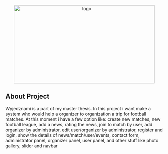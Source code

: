 <p align="center"><img src="http://emas94.nazwa.pl/img/logo.jpggit ad" alt="logo" height="250px" width="450"></a>
</p>

## About Project

Wyjedznami is a part of my  master thesis. In this project i want make a system who would help a organizer to organization a trip for football matches. At this moment i have a few option like: create new matches, new football league, add a news, rating the news, join to match by user, add organizer by administrator, edit user/organizer by administrator,  register and login, show the details of news/match/user/events, contact form, administrator panel, organizer panel, user panel, and other stuff like photo gallery, slider and navbar

